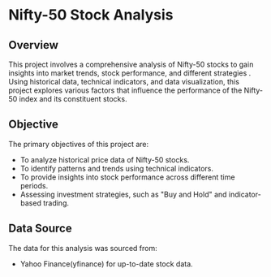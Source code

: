 # Nifty-50 Stock Analysis

## Overview
This project involves a comprehensive analysis of Nifty-50 stocks to gain insights into market trends, stock performance, and different strategies . Using historical data, technical indicators, and data visualization, this project explores various factors that influence the performance of the Nifty-50 index and its constituent stocks.

## Objective
The primary objectives of this project are:
- To analyze historical price data of Nifty-50 stocks.
- To identify patterns and trends using technical indicators.
- To provide insights into stock performance across different time periods.
- Assessing investment strategies, such as "Buy and Hold" and indicator-based trading.

## Data Source
The data for this analysis was sourced from:
- Yahoo Finance(yfinance) for up-to-date stock data.

